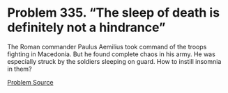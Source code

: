 # Problem 335. “The sleep of death is definitely not a hindrance”

The Roman commander Paulus Aemilius took command of the troops fighting in Macedonia. But he found complete chaos in his army. He was especially struck by the soldiers sleeping on guard. How to instill insomnia in them?

[Problem Source](https://www.trizland.ru/tasks/1326/)